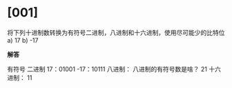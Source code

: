 # [001]
将下列十进制数转换为有符号二进制，八进制和十六进制，使用尽可能少的比特位
a) 17
b) -17

**解答**

有符号
二进制 17：01001
-17：10111
八进制： 八进制的有符号数是啥？
21
十六进制：
11

